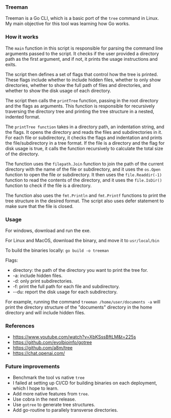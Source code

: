 ### Treeman

Treeman is a Go CLI, which is a basic port of the ```tree``` command in Linux. My main objective for this tool was learning how Go works.

### How it works

The ```main``` function in this script is responsible for parsing the command line arguments passed to the script. It checks if the user provided a directory path as the first argument, and if not, it prints the usage instructions and exits.

The script then defines a set of flags that control how the tree is printed. These flags include whether to include hidden files, whether to only show directories, whether to show the full path of files and directories, and whether to show the disk usage of each directory.

The script then calls the ```printTree``` function, passing in the root directory and the flags as arguments. This function is responsible for recursively traversing the directory tree and printing the tree structure in a nested, indented format.

The ```printTree function``` takes in a directory path, an indentation string, and the flags. It opens the directory and reads the files and subdirectories in it. For each file or subdirectory, it checks the flags and indentation and prints the file/subdirectory in a tree format. If the file is a directory and the flag for disk usage is true, it calls the function recursively to calculate the total size of the directory.

The function uses the ```filepath.Join``` function to join the path of the current directory with the name of the file or subdirectory, and it uses the ```os.Open``` function to open the file or subdirectory. It then uses the ```file.Readdir(-1)``` function to read the contents of the directory, and it uses the ```file.IsDir()``` function to check if the file is a directory.

The function also uses the ```fmt.Println``` and ```fmt.Printf``` functions to print the tree structure in the desired format. The script also uses defer statement to make sure that the file is closed.

### Usage

For windows, download and run the exe. 

For Linux and MacOS, download the binary, and move it to ```usr/local/bin```

To build the binaries locally:
```go build -o treeman```

Flags:

- directory: the path of the directory you want to print the tree for.
- -a: include hidden files.
- -d: only print subdirectories.
- -f: print the full path for each file and subdirectory.
- --du: report the disk usage for each subdirectory.

For example, running the command ```treeman /home/user/documents -a``` will print the directory structure of the "documents" directory in the home directory and will include hidden files.

### References

- https://www.youtube.com/watch?v=XbKSssBftLM&t=225s
- https://github.com/evolbioinfo/gotree
- https://github.com/a8m/tree
- https://chat.openai.com/

### Future improvements

- Benchmark the tool vs native ```tree```
- I failed at setting up CI/CD for building binaries on each deployment, which I hope to learn.
- Add more native features from ```tree```.
- Use cobra in the next release.
- Use ```gotree``` to generate tree structures.
- Add go-routine to parallely transverse directories.


